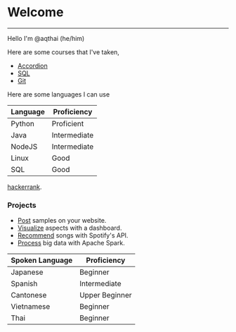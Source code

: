 # Welcome
---
Hello I'm @aqthai (he/him)

Here are some courses that I've taken,
- [Accordion](https://www.udemy.com/share/107jae3@09sHfoEZo5XIbVTEL-uYYYIpLV-nM0Ajrru5UFtsEdfNtHZi1rl88o_QeJl1EOrm/)
- [SQL](https://www.udemy.com/share/103Gtl3@d0u_SOSW8ksRwUg8GtGCGRPMN2edBdY5DtSDmHtPIPmgTN3E5S6h5rfVUn_I-aj5/)
- [Git](https://www.udemy.com/share/104d2a3@_PpYUgn-6dLh8jymzVzUnjr5IICZKyiUzjDdUbLajhGiIv7HzZtyBBAoP446Xb56/)


Here are some languages I can use

| Language | Proficiency |
| ----------- | ----------- |
| Python | Proficient |
| Java | Intermediate |
| NodeJS | Intermediate |                   
| Linux | Good |
| SQL | Good |

[hackerrank](https://www.hackerrank.com/alvinquanthai).

### Projects
- [Post](https://aqthai.github.io/print-protest/) samples on your website.
- [Visualize](https://github.com/aqthai/malaria_dashboard) aspects with a dashboard.
- [Recommend](https://github.com/aqthai/spotify_analyzer) songs with Spotify's API.
- [Process](https://github.com/aqthai/credit_card_data_visualization) big data with Apache Spark.

| Spoken Language | Proficiency |
| ----------- | ----------- |
| Japanese | Beginner |
| Spanish | Intermediate |
| Cantonese | Upper Beginner |
| Vietnamese | Beginner |
| Thai | Beginner |

<!---
aqthai/aqthai is a ✨ special ✨ repository because its `README.md` (this file) appears on your GitHub profile.
You can click the Preview link to take a look at your changes.
--->
